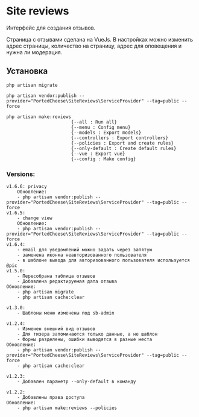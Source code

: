# Site reviews

Интерфейс для создания отзывов.

Страница с отзывами сделана на VueJs. В настройках можно изменить адрес страницы, количество на страницу, адрес для оповещения и нужна ли модерация.

## Установка

    php artisan migrate
    
    php artisan vendor:publish --provider="PortedCheese\SiteReviews\ServiceProvider" --tag=public --force
    
    php artisan make:reviews
                            {--all : Run all}
                            {--menu : Config menu}
                            {--models : Export models}
                            {--controllers : Export controllers}
                            {--policies : Export and create rules}
                            {--only-default : Create default rules}
                            {--vue : Export vue}
                            {--config : Make config}

### Versions:
    
    v1.6.6: privacy
        Обновление:
        - php artisan vendor:publish --provider="PortedCheese\SiteReviews\ServiceProvider" --tag=public --force
    v1.6.5: 
        - change view
        Обновление:
        - php artisan vendor:publish --provider="PortedCheese\SiteReviews\ServiceProvider" --tag=public --force
    v1.6.4:
        - email для уведомлений можно задать через запятую
        - заменена иконка неавторизованного пользователя
        - в шаблоне вывода для авторизованного пользователя используется @pic
    v1.5.0:
        - Пересобрана таблица отзывов
        - Добавлена редактируемая дата отзыва
    Обновление:
        - php artisan migrate
        - php artisan cache:clear
    
    v1.3.0:
        - Шаблоны меню изменены под sb-admin
        
    v1.2.4:
        - Изменен внешний вид отзывов
        - Для тизера запоминаются только данные, а не шаблон
        - Формы разделены, ошибки выводятся в разные места
    Обновление:
        - php artisan vendor:publish --provider="PortedCheese\SiteReviews\ServiceProvider" --tag=public --force
        - php artisan cache:clear

    v1.2.3:
        - Добавлен параметр --only-default в команду
        
    v1.2.2:
        - Добавлены права доступа
    Обновление:
        - php artisan make:reviews --policies